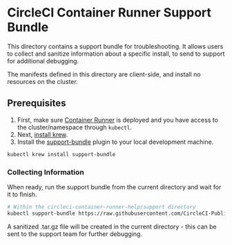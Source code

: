 # CircleCI Container Runner Support Bundle
This directory contains a support bundle for troubleshooting. It allows users to collect and sanitize information about a specific install, to send to support for additional debugging.

The manifests defined in this directory are client-side, and install no resources on the cluster.

## Prerequisites

1. First, make sure [Container Runner](https://circleci.com/docs/container-runner-installation/) is deployed and you have access to the cluster/namespace through `kubectl`.
2. Next, [install krew](https://krew.sigs.k8s.io/docs/user-guide/setup/install/).
3. Install the [support-bundle](https://github.com/replicatedhq/troubleshoot#support-bundle) plugin to your local development machine.

```bash
kubectl krew install support-bundle
```

### Collecting Information
When ready, run the support bundle from the current directory and wait for it to finish.

```bash
# Within the circleci-container-runner-help/support directory
kubectl support-bundle https://raw.githubusercontent.com/CircleCI-Public/circleci-support-scripts/refs/heads/main/container-runner-support-bundle/support-bundle.yaml
```

A sanitized .tar.gz file will be created in the current directory - this can be sent to the support team for further debugging.
